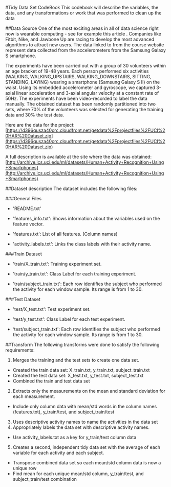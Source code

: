 #Tidy Data Set CodeBook
This codebook will describe the variables, the data, and any transformations or work that was performed to clean up the data

##Data Source
One of the most exciting areas in all of data science right now is wearable computing - see for example this article . Companies like Fitbit, Nike, and Jawbone Up are racing to develop the most advanced algorithms to attract new users. The data linked to from the course website represent data collected from the accelerometers from the Samsung Galaxy S smartphone.

The experiments have been carried out with a group of 30 volunteers within an age bracket of 19-48 years. Each person performed six activities (WALKING, WALKING_UPSTAIRS, WALKING_DOWNSTAIRS, SITTING, STANDING, LAYING) wearing a smartphone (Samsung Galaxy S II) on the waist. Using its embedded accelerometer and gyroscope, we captured 3-axial linear acceleration and 3-axial angular velocity at a constant rate of 50Hz. The experiments have been video-recorded to label the data manually. The obtained dataset has been randomly partitioned into two sets, where 70% of the volunteers was selected for generating the training data and 30% the test data. 

Here are the data for the project: 
[https://d396qusza40orc.cloudfront.net/getdata%2Fprojectfiles%2FUCI%20HAR%20Dataset.zip](https://d396qusza40orc.cloudfront.net/getdata%2Fprojectfiles%2FUCI%20HAR%20Dataset.zip)

A full description is available at the site where the data was obtained: 
[http://archive.ics.uci.edu/ml/datasets/Human+Activity+Recognition+Using+Smartphones](http://archive.ics.uci.edu/ml/datasets/Human+Activity+Recognition+Using+Smartphones)

##Dataset description
The dataset includes the following files:

###General Files

* 'README.txt'

* 'features_info.txt': Shows information about the variables used on the feature vector.

* 'features.txt': List of all features. (Column names)

* 'activity_labels.txt': Links the class labels with their activity name.

###Train Dataset

* 'train/X_train.txt': Training experiment set.

* 'train/y_train.txt': Class Label for each training experiment.

* 'train/subject_train.txt': Each row identifies the subject who performed the activity for each window sample. Its range is from 1 to 30. 

###Test Dataset

* 'test/X_test.txt': Test experiment set.

* 'test/y_test.txt': Class Label for each test experiment.

* ‘test/subject_train.txt': Each row identifies the subject who performed the activity for each window sample. Its range is from 1 to 30. 

##Transform
The following transforms were done to satisfy the following requirements:

1. Merges the training and the test sets to create one data set.
  * Created the train data set: X_train.txt, y_train.txt, subject_train.txt
  * Created the test data set: X_test.txt, y_test.txt, subject_test.txt
  * Combined the train and test data set 
2. Extracts only the measurements on the mean and standard deviation for each measurement.
  * Include only column data with mean/std words in the column names (features.txt), y_train/test, and subject_train/test 
3. Uses descriptive activity names to name the activities in the data set
4. Appropriately labels the data set with descriptive activity names.
  * Use activity_labels.txt as a key for y_train/test column data
5. Creates a second, independent tidy data set with the average of each variable for each activity and each subject.
  * Transpose combined data set so each mean/std column data is now a unique row
  * Find mean for each unique mean/std column, y_train/test, and subject_train/test combination

    
